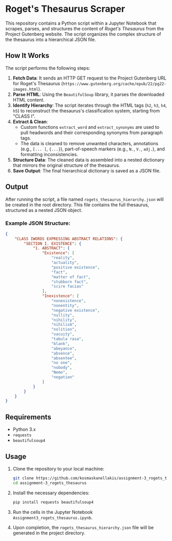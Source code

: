 # Roget's Thesaurus Scraper

This repository contains a Python script within a Jupyter Notebook that scrapes, parses, and structures the content of *Roget's Thesaurus* from the Project Gutenberg website. The script organizes the complex structure of the thesaurus into a hierarchical JSON file.

## How It Works

The script performs the following steps:

1.  **Fetch Data**: It sends an HTTP GET request to the Project Gutenberg URL for Roget's Thesaurus (`https://www.gutenberg.org/cache/epub/22/pg22-images.html`).
2.  **Parse HTML**: Using the `BeautifulSoup` library, it parses the downloaded HTML content.
3.  **Identify Hierarchy**: The script iterates through the HTML tags (`h2`, `h3`, `h4`, `h5`) to reconstruct the thesaurus's classification system, starting from "CLASS I".
4.  **Extract & Clean**:
    - Custom functions `extract_word` and `extract_synonyms` are used to pull headwords and their corresponding synonyms from paragraph tags.
    - The data is cleaned to remove unwanted characters, annotations (e.g., `[... ]`, `{...}`), part-of-speech markers (e.g., `N.`, `V.`, `adj.`), and formatting inconsistencies.
5.  **Structure Data**: The cleaned data is assembled into a nested dictionary that mirrors the original structure of the thesaurus.
6.  **Save Output**: The final hierarchical dictionary is saved as a JSON file.

## Output

After running the script, a file named `rogets_thesaurus_hierarchy.json` will be created in the root directory. This file contains the full thesaurus, structured as a nested JSON object.

### Example JSON Structure:

```json
{
    "CLASS IWORDS EXPRESSING ABSTRACT RELATIONS": {
        "SECTION I. EXISTENCE": {
            "1. ABSTRACT": {
                "Existence": [
                    "reality",
                    "actuality",
                    "positive existence",
                    "fact",
                    "matter of fact",
                    "stubborn fact",
                    "scire facias"
                ],
                "Inexistence": [
                    "nonexistence",
                    "nonentity",
                    "negative existence",
                    "nullity",
                    "nihility",
                    "nihilism",
                    "nolition",
                    "vacuity",
                    "tabula rasa",
                    "blank",
                    "abeyance",
                    "absence",
                    "absentee",
                    "no one",
                    "nobody",
                    "Nemo",
                    "negation"
                ]
            }
        }
    }
}
```

## Requirements

- Python 3.x
- `requests`
- `beautifulsoup4`

## Usage

1.  Clone the repository to your local machine:
    ```sh
    git clone https://github.com/kosmaskanellakis/assignment-3_rogets_thesaurus.git
    cd assignment-3_rogets_thesaurus
    ```

2.  Install the necessary dependencies:
    ```sh
    pip install requests beautifulsoup4
    ```

3.  Run the cells in the Jupyter Notebook `Assignment3_rogets_thesaurus.ipynb`.

4.  Upon completion, the `rogets_thesaurus_hierarchy.json` file will be generated in the project directory.
